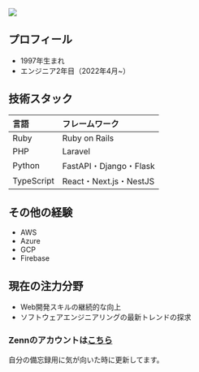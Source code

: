 ![](https://github-readme-stats.vercel.app/api/top-langs?username=kota-h-1221&theme=ambient_gradient&show_icons=true&locale=en&layout=compact)

## プロフィール

- 1997年生まれ
- エンジニア2年目（2022年4月~）

## 技術スタック
| 言語 | フレームワーク |
|:-----------|:------------|
| Ruby       | Ruby on Rails |
| PHP        | Laravel      |
| Python     | FastAPI・Django・Flask  |
| TypeScript | React・Next.js・NestJS  |


## その他の経験

- AWS
- Azure
- GCP
- Firebase


## 現在の注力分野

- Web開発スキルの継続的な向上
- ソフトウェアエンジニアリングの最新トレンドの探求


### Zennのアカウントは[こちら](https://zenn.dev/hisasy)
自分の備忘録用に気が向いた時に更新してます。

